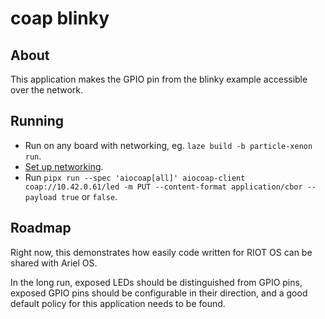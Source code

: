 # coap blinky

## About

This application makes the GPIO pin from the blinky example accessible over the network.

## Running

* Run on any board with networking, eg. `laze build -b particle-xenon run`.
* [Set up networking](../README.md).
* Run `pipx run --spec 'aiocoap[all]' aiocoap-client coap://10.42.0.61/led -m PUT --content-format application/cbor --payload true`
  or `false`.

## Roadmap

Right now, this demonstrates how easily code written for RIOT OS can be shared with Ariel OS.

In the long run, exposed LEDs should be distinguished from GPIO pins,
exposed GPIO pins should be configurable in their direction,
and a good default policy for this application needs to be found.
